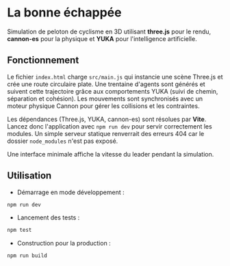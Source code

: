 # La bonne échappée

Simulation de peloton de cyclisme en 3D utilisant **three.js** pour le rendu, **cannon-es** pour la physique et **YUKA** pour l'intelligence artificielle.

## Fonctionnement

Le fichier `index.html` charge `src/main.js` qui instancie une scène Three.js et crée une route circulaire plate. Une trentaine d'agents sont générés et suivent cette trajectoire grâce aux comportements YUKA (suivi de chemin, séparation et cohésion). Les mouvements sont synchronisés avec un moteur physique Cannon pour gérer les collisions et les contraintes.

Les dépendances (Three.js, YUKA, cannon-es) sont résolues par **Vite**. Lancez donc l'application avec `npm run dev` pour servir correctement les modules. Un simple serveur statique renverrait des erreurs 404 car le dossier `node_modules` n'est pas exposé.

Une interface minimale affiche la vitesse du leader pendant la simulation.

## Utilisation

- Démarrage en mode développement :

```bash
npm run dev
```

- Lancement des tests :

```bash
npm test
```

- Construction pour la production :

```bash
npm run build
```

